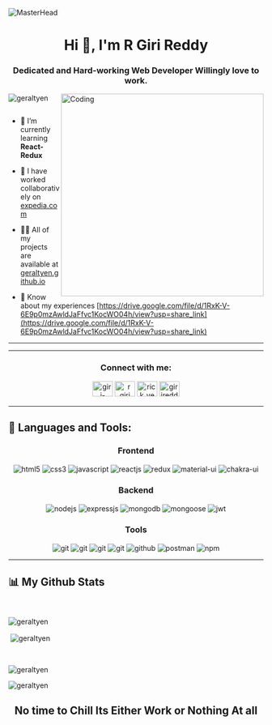 ![MasterHead](https://mir-s3-cdn-cf.behance.net/project_modules/max_1200/54b6c068097599.5b50bca476b9b.gif)
<h1 align="center">Hi 👋, I'm R Giri Reddy</h1>
<h3 align="center">Dedicated and Hard-working Web Developer Willingly love to work.</h3>
<img align="right" alt="Coding" width="400" src="https://miro.medium.com/max/1400/1*vJjJ3Mdok6Rvxx85IIRqBQ.gif"

<p align="left"> <img src="https://komarev.com/ghpvc/?username=geraltyen&label=Profile%20views&color=0e75b6&style=flat" alt="geraltyen" /> </p>

<p align="left"> <a href="https://twitter.com/" target="blank"><img src="https://img.shields.io/twitter/follow/?logo=twitter&style=for-the-badge" alt="" /></a> </p>

- 🌱 I’m currently learning **React-Redux**

- 👯 I have worked collaboratively on [expedia.com](https://github.com/Shubham-Dandekar/expedia.com-clone)

- 👨‍💻 All of my projects are available at [geraltyen.github.io](https://geraltyen.github.io/)

- 📄 Know about my experiences [https://drive.google.com/file/d/1RxK-V-6E9p0mzAwldJaFfvc1KocWO04h/view?usp=share_link](https://drive.google.com/file/d/1RxK-V-6E9p0mzAwldJaFfvc1KocWO04h/view?usp=share_link)

<hr />

<hr/>
<h3 align="center">Connect with me:</h3>

<div align="center">

<a href="https://linkedin.com/in/giri-reddy-geralt" target="blank">
                                                                  <img align="center" src="https://raw.githubusercontent.com/rahuldkjain/github-profile-readme-generator/master/src/images/icons/Social/linked-in-alt.svg" alt="giri-reddy-geralt" height="30" width="40" style="margin-bottom: 5px;" /></a>
<a href="https://fb.com/greystarktony" target="blank">
                                                    <img align="center" src="https://raw.githubusercontent.com/rahuldkjain/github-profile-readme-generator/master/src/images/icons/Social/facebook.svg" alt="r giri reddy" height="30" width="40" style="margin-bottom: 5px;" /></a>
<a href="https://instagram.com/rick_yenn" target="blank">
                                                        <img align="center" src="https://raw.githubusercontent.com/rahuldkjain/github-profile-readme-generator/master/src/images/icons/Social/instagram.svg" alt="rick_yenn" height="30" width="40" style="margin-bottom: 5px;" /></a>
<a href="https://www.hackerrank.com/girireddyanna" target="blank">
                                                                 <img align="center" src="https://raw.githubusercontent.com/rahuldkjain/github-profile-readme-generator/master/src/images/icons/Social/hackerrank.svg" alt="girireddyanna" height="30" width="40" style="margin-bottom: 5px;" /></a>

</div>
<hr/>

## 🚀 Languages and Tools:
<div align="center">
 
 <div align="center"><h3 align="center">Frontend</h3>
<img src="https://img.shields.io/badge/html5-%23E34F26.svg?style=for-the-badge&logo=html5&logoColor=white" align="center" alt="html5">
<img src = "https://img.shields.io/badge/css3-%231572B6.svg?style=for-the-badge&logo=css3&logoColor=white" align="center" alt="css3">
<img src ="https://img.shields.io/badge/javascript-%23323330.svg?style=for-the-badge&logo=javascript&logoColor=%23F7DF1E" align="center" alt="javascript">
<img src="https://img.shields.io/badge/React-20232A?style=for-the-badge&logo=react&logoColor=61DAFB"  align="center" alt="reactjs" />
<img src="https://img.shields.io/badge/Redux-593D88?style=for-the-badge&logo=redux&logoColor=white"  align="center" alt="redux" />
<img src="https://img.shields.io/badge/Material%20UI-007FFF?style=for-the-badge&logo=mui&logoColor=white"  align="center" alt="material-ui"/>
<img src = "https://img.shields.io/badge/chakra ui-%234ED1C5.svg?style=for-the-badge&logo=chakraui&logoColor=white" align="center" alt="chakra-ui"/>
</div>
  <div align="center"><h3 align="center">Backend</h3> 
<img src="https://img.shields.io/badge/Node.js-339933?style=for-the-badge&logo=nodedotjs&logoColor=white" align="center" alt="nodejs" />
<img src="https://img.shields.io/badge/Express.js-000000?style=for-the-badge&logo=express&logoColor=white" align="center" alt="expressjs"/>
<img src="https://img.shields.io/badge/MongoDB-4EA94B?style=for-the-badge&logo=mongodb&logoColor=white" align="center" alt="mongodb"/>
<img src="https://img.shields.io/badge/mongoose-%2300f.svg?style=for-the-badge&logo=fastify&logoColor=white" align="center" alt="mongoose"/>
   <img src="https://img.shields.io/badge/JWT-black?style=for-the-badge&logo=JSON%20web%20tokens" align="center" alt="jwt"/>
 </div>
  <div align="center"><h3 align="center">Tools</h3> 
   <img src="https://img.shields.io/badge/heroku-%23430098.svg?style=for-the-badge&logo=heroku&logoColor=white" align="center" alt="git"/>
   <img src="https://img.shields.io/badge/netlify-%23000000.svg?style=for-the-badge&logo=netlify&logoColor=#00C7B7" align="center" alt="git"/>
   <img src="https://img.shields.io/badge/vercel-%23000000.svg?style=for-the-badge&logo=vercel&logoColor=whit" align="center" alt="git"/>
   <img src="https://img.shields.io/badge/Git-f44d27?style=for-the-badge&logo=git&logoColor=white"  align="center" alt="git"/>
<img src="https://img.shields.io/badge/GitHub-100000?style=for-the-badge&logo=github&logoColor=white"  align="center" alt="github"/>
<img src ="https://img.shields.io/badge/Postman-FF6C37?style=for-the-badge&logo=postman&logoColor=white" align="center" alt="postman">
<img src = "https://img.shields.io/badge/NPM-%23000000.svg?style=for-the-badge&logo=npm&logoColor=white" align="center" alt="npm">
   <br/>
 </div>
</div>

<hr />

## 📊 My Github Stats
   <br/>   

<p><img align="left" src="https://github-readme-stats.vercel.app/api/top-langs?username=geraltyen&show_icons=true&locale=en&layout=compact" alt="geraltyen" /></p>
<br/>

<p>&nbsp;<img align="center" src="https://github-readme-stats.vercel.app/api?username=geraltyen&show_icons=true&locale=en" alt="geraltyen" /></p>
<br/>

<p><img align="center" src="https://github-readme-streak-stats.herokuapp.com/?user=geraltyen&" alt="geraltyen" /></p>

<img align="center" src="https://quotefancy.com/media/wallpaper/3840x2160/4692263-Arnold-Schwarzenegger-Quote-The-wolf-on-the-hill-is-not-as-hungry.jpg" alt="geraltyen" />
<h2 align="center">No time to Chill Its Either Work or Nothing At all</h2>
